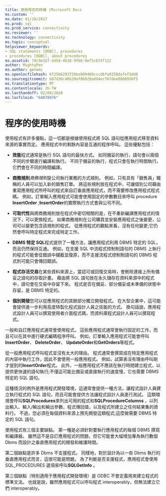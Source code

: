 ```yaml
---
title: 使用程式的時機 |Microsoft Docs
ms.custom: ''
ms.date: 01/19/2017
ms.prod: sql
ms.prod_service: connectivity
ms.reviewer: ''
ms.technology: connectivity
ms.topic: conceptual
helpviewer_keywords:
- SQL statements [ODBC], procedures
- procedures [ODBC], about procedures
ms.assetid: 7dc9e327-dd54-4b10-9f66-9ef5c074f122
author: MightyPen
ms.author: genemi
ms.openlocfilehash: 6f25b629372bbe089489cccdbfa0258dafef3dd0
ms.sourcegitcommit: b87d36c46b39af8b929ad94ec707dee8800950f5
ms.translationtype: MT
ms.contentlocale: zh-TW
ms.lasthandoff: 02/08/2020
ms.locfileid: "68078976"
---
```

# <a name="when-to-use-procedures"></a>程序的使用時機
使用程式有許多優點，這一切都是根據使用程式將 SQL 語句從應用程式移至資料來源的事實而定。 應用程式中的剩餘內容是互通的程序呼叫。 這些優點包括：  
  
-   **效能**程式通常是執行 SQL 語句的最快方式。 如同備妥的執行，語句會以兩個不同的步驟進行編譯和執行。 不同于備妥的執行，程式只會在執行時間執行。 它們會在不同的時間編譯。  
  
-   **商務規則***商務規則*是公司執行業務的方式規則。 例如，只有具有「銷售員」職稱的人員可以加入新的銷售訂單。 將這些規則放在程式中，可讓個別公司藉由重寫應用程式所呼叫的程式來自訂垂直應用程式，而不需要修改應用程式程式碼。 例如，訂單輸入應用程式可能會使用固定的參數數目來呼叫 procedure **InsertOrder** ;**InsertOrder**的實際執行方式會與公司不同。  
  
-   **可取代性**與將商務規則放在程式中密切相關的是，在不重新編譯應用程式的情況下，可以更換程式。 如果商務規則在公司購買並安裝應用程式之後變更，公司可以變更包含該規則的程式。 從應用程式的觀點來看，沒有任何變更;它仍然會呼叫特定程式來完成特定工作。  
  
-   **DBMS 特定 SQL**程式提供了一種方法，讓應用程式利用 DBMS 特定的 SQL，而且仍然保持互通。 例如，在支援 SQL 中流程式控制制語句的 DBMS 上執行的程式可能會從錯誤中攔截並復原，而不支援流程式控制制語句的 DBMS 程式則可能只會傳回錯誤。  
  
-   **程式存活交易**在某些資料來源上，當認可或回復交易時，會刪除連接上所有備妥之語句的存取計畫。 藉由將 SQL 語句放在永久儲存在資料來源中的程式中，語句會在交易中存留下來。 程式是否在備妥、部分備妥或未準備的狀態中存留，是 DBMS 特定的。  
  
-   **個別開發**您可以從應用程式的其餘部分獨立開發程式。 在大型企業中，這可能會提供進一步利用高度特製化程式設計人員之技能的方式。 換句話說，應用程式設計人員可以撰寫使用者介面程式碼，而資料庫程式設計人員可以撰寫程式。  
  
 一般和自訂應用程式通常會使用程式。 這些應用程式通常會執行固定的工作，而且可以在其中進行硬式編碼程序呼叫。 例如，訂單輸入應用程式可能會呼叫**InsertOrder**、 **DeleteOrder**、 **UpdateOrder**和**GetOrders**等程式。  
  
 從一般應用程式呼叫程式並沒有太大的理由。 程式通常會撰寫成在特定應用程式的內容中執行工作，因此不會使用一般應用程式。 例如，試算表沒有理由呼叫剛才提到的**InsertOrder**程式。 此外，一般應用程式不應該在執行時間建立程式，以提供更快速的語句執行;不僅這可能比備妥或直接執行的速度慢，它也需要 DBMS 特定的 SQL 語句。  
  
 這種情況的例外是應用程式開發環境，這通常會提供一種方法，讓程式設計人員建立執行程式的 SQL 語句，而且可能會提供方法讓程式設計人員進行測試。 這類環境會呼叫**SQLProcedures**來列出可用的程式和**SQLProcedureColumns** ，以列出輸入、輸入/輸出和輸出參數、程式傳回值，以及程式所建立之任何結果集的資料行。 不過，您必須在每個資料來源上預先開發這類程式;這麼做需要 DBMS 特定的 SQL 語句。  
  
 使用程式有三個主要缺點。 第一種是必須針對要執行應用程式的每個 DBMS 撰寫和編譯器。 雖然這不是自訂應用程式的問題，但它可能會大幅增加專為執行數個 Dbms 而設計之垂直應用程式的開發和維護時間。  
  
 第二個缺點是許多 Dbms 不支援程式。 同樣地，對於設計為以一些 Dbms 執行的垂直應用程式而言，這很可能是問題。 為了判斷是否支援程式，應用程式會使用 SQL_PROCEDURES 選項來呼叫**SQLGetInfo** 。  
  
 第三個缺點（特別適用于應用程式開發環境）是 ODBC 不會定義用來建立程式的標準文法。 也就是說，雖然應用程式可以呼叫程式 interoperably，但無法建立它們 interoperably。
